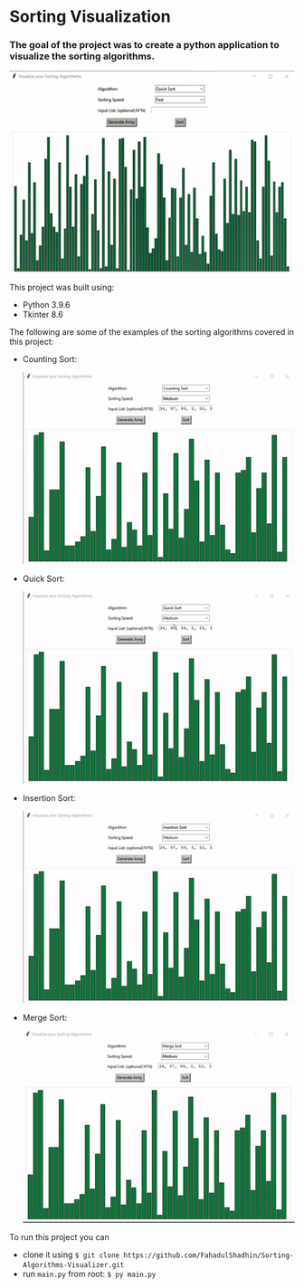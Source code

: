 # <div style="text-align: justify"> Sorting Visualization </div>
### The goal of the project was to create a python application to visualize the sorting algorithms.
![](https://github.com/SusanketSarkar/Sorting_Visualization/blob/main/Images/img01.png)

This project was built using:
- Python 3.9.6
- Tkinter 8.6

The following are some of the examples of the sorting algorithms covered in this project:
* Counting Sort:<p>
![](https://github.com/SusanketSarkar/Sorting_Visualization/blob/main/Images/COUNTING.gif)
* Quick Sort:<p>
![](https://github.com/SusanketSarkar/Sorting_Visualization/blob/main/Images/QUICK.gif)
* Insertion Sort:<p>
![](https://github.com/SusanketSarkar/Sorting_Visualization/blob/main/Images/INSERTION.gif)
* Merge Sort:<p>
![](https://github.com/SusanketSarkar/Sorting_Visualization/blob/main/Images/MERGE.gif)
  
 To run this project you can 
  - clone it using ```$ git clone https://github.com/FahadulShadhin/Sorting-Algorithms-Visualizer.git ```
  - run ```main.py``` from root: ```$ py main.py ```
